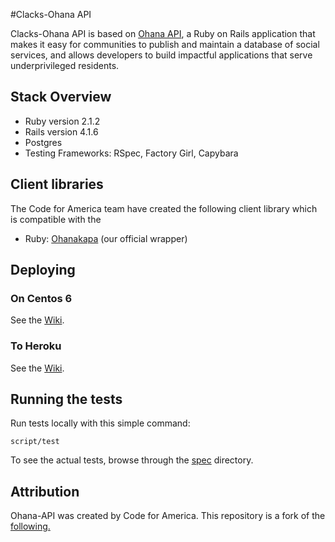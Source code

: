 #Clacks-Ohana API

Clacks-Ohana API is based on [Ohana API](http://github.com/codeforamerica/ohana-api), a Ruby on Rails application that makes it easy for communities to publish and maintain a database of social services, and allows developers to build impactful applications that serve underprivileged residents.

## Stack Overview

* Ruby version 2.1.2
* Rails version 4.1.6
* Postgres
* Testing Frameworks: RSpec, Factory Girl, Capybara

## Client libraries

The Code for America team have created the following client library which is compatible with the

- Ruby: [Ohanakapa][ohanakapa] (our official wrapper)

[ohanakapa]: https://github.com/codeforamerica/ohanakapa

## Deploying

### On Centos 6

See the [Wiki](https://github.com/digitalWestie/ohana-api/wiki/How-to-install-and-deploy-on-Centos-6).

### To Heroku

See the [Wiki](https://github.com/digitalWestie/ohana-api/wiki/How-to-deploy-the-Ohana-API-to-your-Heroku-account).

## Running the tests

Run tests locally with this simple command:

    script/test

To see the actual tests, browse through the [spec](https://github.com/digitalWestie/ohana-api/tree/master/spec) directory.

## Attribution
Ohana-API was created by Code for America. This repository is a fork of the [following.](http://github.com/codeforamerica/ohana-api)